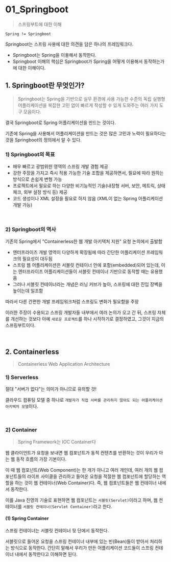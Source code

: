 # 01_Springboot

> 스프링부트에 대한 이해

`Spring != Springboot`

Springboot는 스프링 사용에 대한 의견을 담은 하나의 프레임워크다.

- Springboot는 Spring을 이용해서 동작한다.
- Springboot 이해의 핵심은 Springboot가 Spring을 어떻게 이용해서 동작하는가에 대한 이해이다.

## 1. Springboot란 무엇인가?

> Springboot는 Spring을 기반으로 실무 환경에 사용 가능한 수준의 독립 실행형 어플리케이션을 복잡한 고민 없이 빠르게 작성할 수 있게 도와주는 여러 가지 도구 모음이다.

결국 Springboot로 Spring 어플리케이션을 만드는 것이다.

기존에 Spring을 사용해서 어플리케이션을 만드는 것은 많은 고민과 노력이 필요하다는 것을 Springboot의 정의에서 알 수 있다.

### 1) Springboot의 목표

- 매우 빠르고 광범위한 영역의 스프링 개발 경험 제공
- 강한 주장을 가지고 즉시 적용 가능한 기술 조합을 제공하면서, 필요에 따라 원하는 방식으로 손쉽게 변형 가능
- 프로젝트에서 필요로 하는 다양한 비기능적인 기술(내장형 서버, 보안, 메트릭, 상태 체크, 외부 설정 방식 등) 제공
- 코드 생성이나 XML 설정을 필요로 하지 않음 (XML이 없는 Spring 어플리케이션 개발 가능)

<br>

### 2) Springboot의 역사

기존의 Spring에서 "Containerless한 웹 개발 아키텍처 지원" 요청 논의에서 출발함

- 엔터프라이즈 개발 영역이 다양하게 확장됨에 따라 간단한 어플리케이션 프레임워크의 필요성이 대두됨
- 스프링 웹 어플리케이션은 서블릿 컨테이너 안에 포함(embedded)되어 있는데, 이는 엔터프라이즈 어플리케이션들이 서블릿 컨테이너 기반으로 동작할 때는 유용했음
- 그러나 서블릿 컨테이너라는 개념은 러닝 커브가 높아, 스프링에 대한 진입 장벽을 높이는데 일조함

따라서 다른 간편한 개발 프레임워크처럼 스프링도 변화가 필요함을 주장

이러한 주장이 수용되고 스프링 개발자들 내부에서 여러 논의가 오고 간 뒤, 스프링 자체를 개선하는 것보다 아예 `새로운 프로젝트`를 하나 시작하기로 결정하였고, 그것이 지금의 스프링부트이다.

<br>

## 2. Containerless

> Containerless Web Application Architecture

### 1) Serverless

절대 "서버가 없다"는 의미가 아니므로 유의할 것!

클라우드 컴퓨팅 모델 중 하나로 `개발자가 직접 서버를 관리하지 않아도 되는 어플리케이션 아키텍처 모델`이다.

<br>

### 2) Container

> Spring Framework는 IOC Container다

웹 클라이언트가 요청을 보내면 웹 컴포넌트가 동적 컨텐츠를 반환하는 것이 우리가 아는 웹 동작 흐름의 가장 기본이다.

이 때 웹 컴포넌트(Web Component)는 한 개가 아니고 여러 개인데, 여러 개의 웹 컴포넌트들의 라이프 사이클을 관리하고 들어온 요청을 적절한 웹 컴포넌트에 할당하는 역할을 하는 것이 웹 컨테이너(Web Container)다. 즉, 웹 컴포넌트들은 웹 컨테이너 내에서 동작한다.

이를 Java 진영의 기술로 표현하면  웹 컴포넌트는 `서블릿(Servlet)`이라고 하며, 웹 컨테이너를 `서블릿 컨테이너(Servlet Container)`라고 한다.

#### (1) Spring Container

스프링 컨테이너는 서블릿 컨테이너 뒷 단에서 동작한다.

서블릿으로 들어온 요청을 스프링 컨테이너 내부에 있는 빈(Bean)들이 받아서 처리하는 방식으로 동작한다. 간단히 말해서 우리가 만든 어플리케이션 코드들이 스프링 컨테이너 내에서 동작한다고 이해하면 된다.



